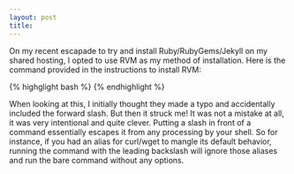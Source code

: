 ```yaml
---
layout: post
title: 
---
```


On my recent escapade to try and install Ruby/RubyGems/Jekyll on my shared hosting, I opted to use RVM as my method of installation. Here is the command provided in the instructions to install RVM:

{% highglight bash %}
{% endhighlight %}

When looking at this, I initially thought they made a typo and accidentally included the forward slash. But then it struck me! It was not a mistake at all, it was very intentional and quite clever. Putting a slash in front of a command essentially escapes it from any processing by your shell. So for instance, if you had an alias for curl/wget to mangle its default behavior, running the command with the leading backslash will ignore those aliases and run the bare command without any options.


